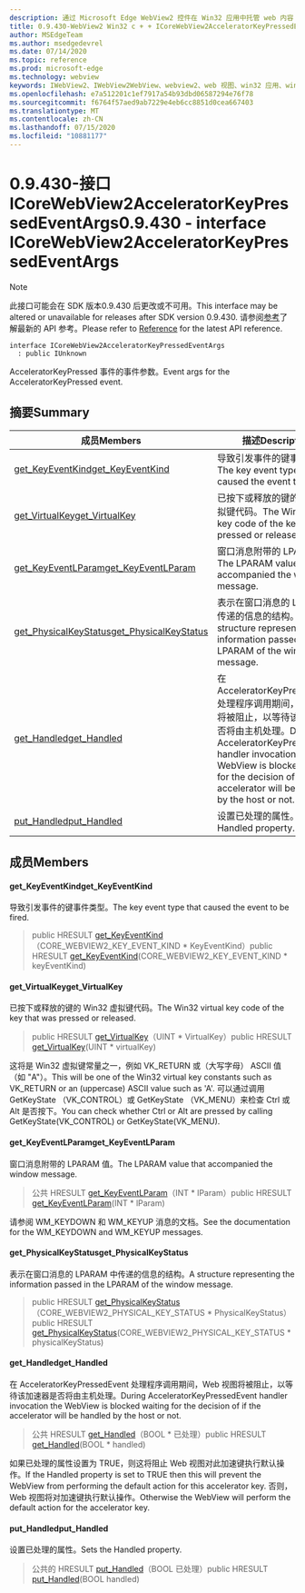```yaml
---
description: 通过 Microsoft Edge WebView2 控件在 Win32 应用中托管 web 内容
title: 0.9.430-WebView2 Win32 c + + ICoreWebView2AcceleratorKeyPressedEventArgs
author: MSEdgeTeam
ms.author: msedgedevrel
ms.date: 07/14/2020
ms.topic: reference
ms.prod: microsoft-edge
ms.technology: webview
keywords: IWebView2、IWebView2WebView、webview2、web 视图、win32 应用、win32、edge、ICoreWebView2、ICoreWebView2Host、浏览器控件、边缘 html
ms.openlocfilehash: e7a512201c1ef7917a54b93dbd06587294e76f78
ms.sourcegitcommit: f6764f57aed9ab7229e4eb6cc8851d0cea667403
ms.translationtype: MT
ms.contentlocale: zh-CN
ms.lasthandoff: 07/15/2020
ms.locfileid: "10881177"
---
```

# <span data-ttu-id="5d938-104">0.9.430-接口 ICoreWebView2AcceleratorKeyPressedEventArgs</span><span class="sxs-lookup"><span data-stu-id="5d938-104">0.9.430 - interface ICoreWebView2AcceleratorKeyPressedEventArgs</span></span> 

> [!NOTE]
> <span data-ttu-id="5d938-105">此接口可能会在 SDK 版本0.9.430 后更改或不可用。</span><span class="sxs-lookup"><span data-stu-id="5d938-105">This interface may be altered or unavailable for releases after SDK version 0.9.430.</span></span> <span data-ttu-id="5d938-106">请参阅[参考](../../../webview2-api-reference.md)了解最新的 API 参考。</span><span class="sxs-lookup"><span data-stu-id="5d938-106">Please refer to [Reference](../../../webview2-api-reference.md) for the latest API reference.</span></span>

```
interface ICoreWebView2AcceleratorKeyPressedEventArgs
  : public IUnknown
```

<span data-ttu-id="5d938-107">AcceleratorKeyPressed 事件的事件参数。</span><span class="sxs-lookup"><span data-stu-id="5d938-107">Event args for the AcceleratorKeyPressed event.</span></span>

## <span data-ttu-id="5d938-108">摘要</span><span class="sxs-lookup"><span data-stu-id="5d938-108">Summary</span></span>

 <span data-ttu-id="5d938-109">成员</span><span class="sxs-lookup"><span data-stu-id="5d938-109">Members</span></span>                        | <span data-ttu-id="5d938-110">描述</span><span class="sxs-lookup"><span data-stu-id="5d938-110">Descriptions</span></span>
--------------------------------|---------------------------------------------
[<span data-ttu-id="5d938-111">get_KeyEventKind</span><span class="sxs-lookup"><span data-stu-id="5d938-111">get_KeyEventKind</span></span>](#get_keyeventkind) | <span data-ttu-id="5d938-112">导致引发事件的键事件类型。</span><span class="sxs-lookup"><span data-stu-id="5d938-112">The key event type that caused the event to be fired.</span></span>
[<span data-ttu-id="5d938-113">get_VirtualKey</span><span class="sxs-lookup"><span data-stu-id="5d938-113">get_VirtualKey</span></span>](#get_virtualkey) | <span data-ttu-id="5d938-114">已按下或释放的键的 Win32 虚拟键代码。</span><span class="sxs-lookup"><span data-stu-id="5d938-114">The Win32 virtual key code of the key that was pressed or released.</span></span>
[<span data-ttu-id="5d938-115">get_KeyEventLParam</span><span class="sxs-lookup"><span data-stu-id="5d938-115">get_KeyEventLParam</span></span>](#get_keyeventlparam) | <span data-ttu-id="5d938-116">窗口消息附带的 LPARAM 值。</span><span class="sxs-lookup"><span data-stu-id="5d938-116">The LPARAM value that accompanied the window message.</span></span>
[<span data-ttu-id="5d938-117">get_PhysicalKeyStatus</span><span class="sxs-lookup"><span data-stu-id="5d938-117">get_PhysicalKeyStatus</span></span>](#get_physicalkeystatus) | <span data-ttu-id="5d938-118">表示在窗口消息的 LPARAM 中传递的信息的结构。</span><span class="sxs-lookup"><span data-stu-id="5d938-118">A structure representing the information passed in the LPARAM of the window message.</span></span>
[<span data-ttu-id="5d938-119">get_Handled</span><span class="sxs-lookup"><span data-stu-id="5d938-119">get_Handled</span></span>](#get_handled) | <span data-ttu-id="5d938-120">在 AcceleratorKeyPressedEvent 处理程序调用期间，Web 视图将被阻止，以等待该加速器是否将由主机处理。</span><span class="sxs-lookup"><span data-stu-id="5d938-120">During AcceleratorKeyPressedEvent handler invocation the WebView is blocked waiting for the decision of if the accelerator will be handled by the host or not.</span></span>
[<span data-ttu-id="5d938-121">put_Handled</span><span class="sxs-lookup"><span data-stu-id="5d938-121">put_Handled</span></span>](#put_handled) | <span data-ttu-id="5d938-122">设置已处理的属性。</span><span class="sxs-lookup"><span data-stu-id="5d938-122">Sets the Handled property.</span></span>

## <span data-ttu-id="5d938-123">成员</span><span class="sxs-lookup"><span data-stu-id="5d938-123">Members</span></span>

#### <span data-ttu-id="5d938-124">get_KeyEventKind</span><span class="sxs-lookup"><span data-stu-id="5d938-124">get_KeyEventKind</span></span> 

<span data-ttu-id="5d938-125">导致引发事件的键事件类型。</span><span class="sxs-lookup"><span data-stu-id="5d938-125">The key event type that caused the event to be fired.</span></span>

> <span data-ttu-id="5d938-126">public HRESULT [get_KeyEventKind](#get_keyeventkind)（CORE_WEBVIEW2_KEY_EVENT_KIND \* KeyEventKind）</span><span class="sxs-lookup"><span data-stu-id="5d938-126">public HRESULT [get_KeyEventKind](#get_keyeventkind)(CORE_WEBVIEW2_KEY_EVENT_KIND \* keyEventKind)</span></span>

#### <span data-ttu-id="5d938-127">get_VirtualKey</span><span class="sxs-lookup"><span data-stu-id="5d938-127">get_VirtualKey</span></span> 

<span data-ttu-id="5d938-128">已按下或释放的键的 Win32 虚拟键代码。</span><span class="sxs-lookup"><span data-stu-id="5d938-128">The Win32 virtual key code of the key that was pressed or released.</span></span>

> <span data-ttu-id="5d938-129">public HRESULT [get_VirtualKey](#get_virtualkey)（UINT \* VirtualKey）</span><span class="sxs-lookup"><span data-stu-id="5d938-129">public HRESULT [get_VirtualKey](#get_virtualkey)(UINT \* virtualKey)</span></span>

<span data-ttu-id="5d938-130">这将是 Win32 虚拟键常量之一，例如 VK_RETURN 或（大写字母） ASCII 值（如 "A"）。</span><span class="sxs-lookup"><span data-stu-id="5d938-130">This will be one of the Win32 virtual key constants such as VK_RETURN or an (uppercase) ASCII value such as 'A'.</span></span> <span data-ttu-id="5d938-131">可以通过调用 GetKeyState （VK_CONTROL）或 GetKeyState （VK_MENU）来检查 Ctrl 或 Alt 是否按下。</span><span class="sxs-lookup"><span data-stu-id="5d938-131">You can check whether Ctrl or Alt are pressed by calling GetKeyState(VK_CONTROL) or GetKeyState(VK_MENU).</span></span>

#### <span data-ttu-id="5d938-132">get_KeyEventLParam</span><span class="sxs-lookup"><span data-stu-id="5d938-132">get_KeyEventLParam</span></span> 

<span data-ttu-id="5d938-133">窗口消息附带的 LPARAM 值。</span><span class="sxs-lookup"><span data-stu-id="5d938-133">The LPARAM value that accompanied the window message.</span></span>

> <span data-ttu-id="5d938-134">公共 HRESULT [get_KeyEventLParam](#get_keyeventlparam)（INT \* lParam）</span><span class="sxs-lookup"><span data-stu-id="5d938-134">public HRESULT [get_KeyEventLParam](#get_keyeventlparam)(INT \* lParam)</span></span>

<span data-ttu-id="5d938-135">请参阅 WM_KEYDOWN 和 WM_KEYUP 消息的文档。</span><span class="sxs-lookup"><span data-stu-id="5d938-135">See the documentation for the WM_KEYDOWN and WM_KEYUP messages.</span></span>

#### <span data-ttu-id="5d938-136">get_PhysicalKeyStatus</span><span class="sxs-lookup"><span data-stu-id="5d938-136">get_PhysicalKeyStatus</span></span> 

<span data-ttu-id="5d938-137">表示在窗口消息的 LPARAM 中传递的信息的结构。</span><span class="sxs-lookup"><span data-stu-id="5d938-137">A structure representing the information passed in the LPARAM of the window message.</span></span>

> <span data-ttu-id="5d938-138">public HRESULT [get_PhysicalKeyStatus](#get_physicalkeystatus)（CORE_WEBVIEW2_PHYSICAL_KEY_STATUS \* PhysicalKeyStatus）</span><span class="sxs-lookup"><span data-stu-id="5d938-138">public HRESULT [get_PhysicalKeyStatus](#get_physicalkeystatus)(CORE_WEBVIEW2_PHYSICAL_KEY_STATUS \* physicalKeyStatus)</span></span>

#### <span data-ttu-id="5d938-139">get_Handled</span><span class="sxs-lookup"><span data-stu-id="5d938-139">get_Handled</span></span> 

<span data-ttu-id="5d938-140">在 AcceleratorKeyPressedEvent 处理程序调用期间，Web 视图将被阻止，以等待该加速器是否将由主机处理。</span><span class="sxs-lookup"><span data-stu-id="5d938-140">During AcceleratorKeyPressedEvent handler invocation the WebView is blocked waiting for the decision of if the accelerator will be handled by the host or not.</span></span>

> <span data-ttu-id="5d938-141">公共 HRESULT [get_Handled](#get_handled)（BOOL \* 已处理）</span><span class="sxs-lookup"><span data-stu-id="5d938-141">public HRESULT [get_Handled](#get_handled)(BOOL \* handled)</span></span>

<span data-ttu-id="5d938-142">如果已处理的属性设置为 TRUE，则这将阻止 Web 视图对此加速键执行默认操作。</span><span class="sxs-lookup"><span data-stu-id="5d938-142">If the Handled property is set to TRUE then this will prevent the WebView from performing the default action for this accelerator key.</span></span> <span data-ttu-id="5d938-143">否则，Web 视图将对加速键执行默认操作。</span><span class="sxs-lookup"><span data-stu-id="5d938-143">Otherwise the WebView will perform the default action for the accelerator key.</span></span>

#### <span data-ttu-id="5d938-144">put_Handled</span><span class="sxs-lookup"><span data-stu-id="5d938-144">put_Handled</span></span> 

<span data-ttu-id="5d938-145">设置已处理的属性。</span><span class="sxs-lookup"><span data-stu-id="5d938-145">Sets the Handled property.</span></span>

> <span data-ttu-id="5d938-146">公共的 HRESULT [put_Handled](#put_handled)（BOOL 已处理）</span><span class="sxs-lookup"><span data-stu-id="5d938-146">public HRESULT [put_Handled](#put_handled)(BOOL handled)</span></span>

